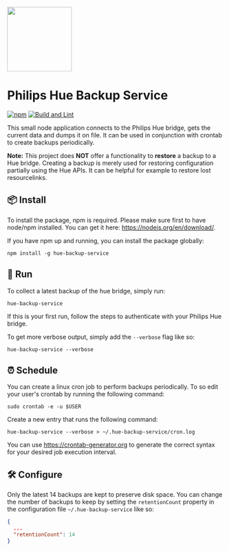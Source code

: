 <a href="https://www.philips-hue.com"><img src="https://upload.wikimedia.org/wikipedia/commons/3/3a/Philips_Hue_logo.svg" width="150"></a>

# Philips Hue Backup Service

[![npm](https://img.shields.io/npm/v/hue-backup-service?style=for-the-badge)](https://www.npmjs.com/package/hue-backup-service) [![Build and Lint](https://img.shields.io/github/actions/workflow/status/c0nquistadore/hue-backup-service/build.yml?style=for-the-badge)](https://github.com/C0nquistadore/hue-backup-service/actions/workflows/build.yml)

This small node application connects to the Philips Hue bridge, gets the current data and dumps it on file. It can be used in conjunction with crontab to create backups periodically.

**Note:** This project does **NOT** offer a functionality to **restore** a backup to a Hue bridge. Creating a backup is merely used for restoring configuration partially using the Hue APIs. It can be helpful for example to restore lost resourcelinks.

## 📦 Install
To install the package, npm is required. Please make sure first to have node/npm installed. You can get it here: https://nodejs.org/en/download/.

If you have npm up and running, you can install the package globally:

```shell
npm install -g hue-backup-service
```

## 🚀 Run
To collect a latest backup of the hue bridge, simply run:


```shell
hue-backup-service
```

If this is your first run, follow the steps to authenticate with your Philips Hue bridge.

To get more verbose output, simply add the `--verbose` flag like so:

```shell
hue-backup-service --verbose
```

## ⏰ Schedule
You can create a linux cron job to perform backups periodically. To so edit your user's crontab by running the following command:

```shell
sudo crontab -e -u $USER
```

Create a new entry that runs the following command:

```shell
hue-backup-service --verbose > ~/.hue-backup-service/cron.log
```

You can use https://crontab-generator.org to generate the correct syntax for your desired job execution interval.

## 🛠️ Configure
Only the latest 14 backups are kept to preserve disk space. You can change the number of backups to keep by setting the `retentionCount` property in the configuration file `~/.hue-backup-service` like so:


```json
{
  ...
  "retentionCount": 14
}
```